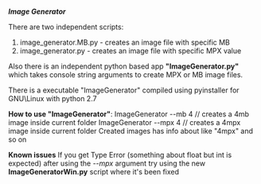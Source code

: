 ***Image Generator***

There are two independent scripts:
1. image_generator.MB.py - creates an image file with specific MB
2. image_generator.py - creates an image file with specific MPX value

Also there is an independent python based app **"ImageGenerator.py"** which takes console string arguments to create MPX or MB image files.

There is a executable "ImageGenerator" compiled using pyinstaller for GNU\Linux with python 2.7

**How to use "ImageGenerator"**:
ImageGenerator --mb 4 // creates a 4mb image inside current folder
ImageGenerator --mpx 4 // creates a 4mpx image inside current folder
Created images has info about like "4mpx" and so on

**Known issues**
If you get Type Error (something about float but int is expected) after using the *--mpx* argument try using the new **ImageGeneratorWin.py** script where it's been fixed
